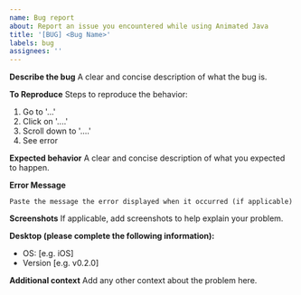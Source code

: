 ```yaml
---
name: Bug report
about: Report an issue you encountered while using Animated Java
title: '[BUG] <Bug Name>'
labels: bug
assignees: ''
---
```


**Describe the bug**
A clear and concise description of what the bug is.

**To Reproduce**
Steps to reproduce the behavior:

1. Go to '...'
2. Click on '....'
3. Scroll down to '....'
4. See error

**Expected behavior**
A clear and concise description of what you expected to happen.

**Error Message**

```
Paste the message the error displayed when it occurred (if applicable)
```

**Screenshots**
If applicable, add screenshots to help explain your problem.

**Desktop (please complete the following information):**

-   OS: [e.g. iOS]
-   Version [e.g. v0.2.0]

**Additional context**
Add any other context about the problem here.
